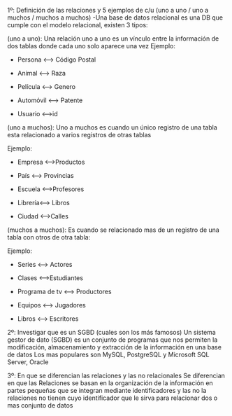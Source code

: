1º: Definición de las relaciones y 5 ejemplos de c/u (uno a uno / uno a muchos / muchos a muchos)
-Una base de datos relacional es una DB que cumple con el modelo relacional, existen 3 tipos:

(uno a uno):
Una relación uno a uno es un vínculo entre la información de dos tablas donde cada uno solo aparece una vez 
Ejemplo:
* Persona <--> Código Postal

* Animal   <--> Raza

* Película  <--> Genero

* Automóvil <--> Patente

* Usuario  <-->id

(uno a muchos):
Uno a muchos es cuando un único registro de una tabla esta relacionado a varios registros de otras tablas 

Ejemplo:
* Empresa <-->Productos

* País  <--> Provincias

* Escuela  <-->Profesores

* Librería<--> Libros

* Ciudad <-->Calles

(muchos a muchos):
Es cuando se relacionado mas de un registro de una tabla con otros de otra tabla:

Ejemplo:

* Series <--> Actores 

* Clases <-->Estudiantes

* Programa de tv  <--> Productores

* Equipos <--> Jugadores

* Libros  <--> Escritores

2º: Investigar que es un SGBD (cuales son los más famosos)
Un sistema gestor de dato (SGBD) es un conjunto de programas que nos permiten la modificación, almacenamiento y extracción de la información en una base de datos 
Los mas populares son MySQL, PostgreSQL y Microsoft SQL Server, Oracle


3º: En que se diferencian las relaciones y las no relacionales
Se diferencian en que las Relaciones se basan en la organización de la información en partes pequeñas que se integran mediante identificadores y las no la relaciones no tienen cuyo identificador que le sirva para relacionar dos o mas conjunto de datos

